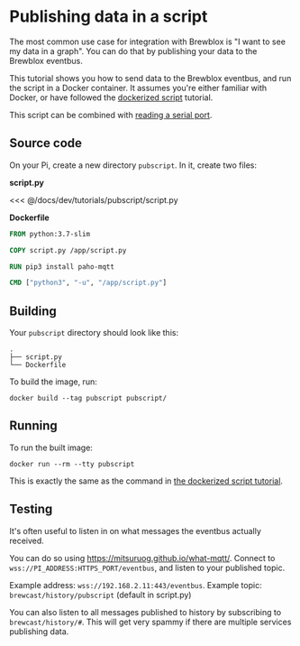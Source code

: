 # Publishing data in a script

The most common use case for integration with Brewblox is "I want to see my data in a graph".
You can do that by publishing your data to the Brewblox eventbus.

This tutorial shows you how to send data to the Brewblox eventbus, and run the script in a Docker container.
It assumes you're either familiar with Docker, or have followed the [dockerized script](../brewscript/) tutorial.

This script can be combined with [reading a serial port](../serialscript/).

## Source code

On your Pi, create a new directory `pubscript`. In it, create two files:

**script.py**

<<< @/docs/dev/tutorials/pubscript/script.py

**Dockerfile**

```Dockerfile
FROM python:3.7-slim

COPY script.py /app/script.py

RUN pip3 install paho-mqtt

CMD ["python3", "-u", "/app/script.py"]

```

## Building

Your `pubscript` directory should look like this:
```
.
├── script.py
└── Dockerfile
```

To build the image, run:
```
docker build --tag pubscript pubscript/
```

## Running

To run the built image:
```
docker run --rm --tty pubscript
```

This is exactly the same as the command in [the dockerized script tutorial](../brewscript/).


## Testing

It's often useful to listen in on what messages the eventbus actually received.

You can do so using https://mitsuruog.github.io/what-mqtt/.
Connect to `wss://PI_ADDRESS:HTTPS_PORT/eventbus`, and listen to your published topic.

Example address: `wss://192.168.2.11:443/eventbus`.
Example topic: `brewcast/history/pubscript` (default in script.py)

You can also listen to all messages published to history by subscribing to `brewcast/history/#`. This will get very spammy if there are multiple services publishing data.
